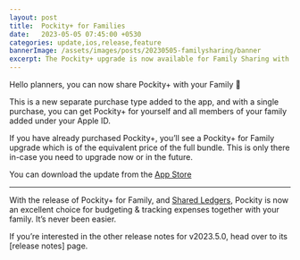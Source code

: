 ```yaml
---
layout: post
title:  Pockity+ for Families
date:   2023-05-05 07:45:00 +0530
categories: update,ios,release,feature
bannerImage: /assets/images/posts/20230505-familysharing/banner
excerpt: The Pockity+ upgrade is now available for Family Sharing with a simple upgrade path for users who have already purchased Pockity+.
---
```


Hello planners, you can now share Pockity+ with your Family 🎉

This is a new separate purchase type added to the app, and with a single purchase, you can get Pockity+ for yourself and all members of your family added under your Apple ID. 

If you have already purchased Pockity+, you’ll see a Pockity+ for Family upgrade which is of the equivalent price of the full bundle. This is only there in-case you need to upgrade now or in the future. 

You can download the update from the [App Store](https://pockity.app/store)

---

With the release of Pockity+ for Family, and [Shared Ledgers](https://pockity.app/blog/2023-04-01/shared-ledgers/), Pockity is now an excellent choice for budgeting & tracking expenses together with your family. It’s never been easier. 

If you’re interested in the other release notes for v2023.5.0, head over to its [release notes] page. 